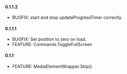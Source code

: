 #### 0.1.1.2
* BUGFIX: start and stop updateProgressTimer correctly.

#### 0.1.1.1
* BUGFIX: Set position to zero on load.
* FEATURE: Commands.ToggleFullScreen

#### 0.1.1
* FEATURE: MediaElementWrapper.Skip()